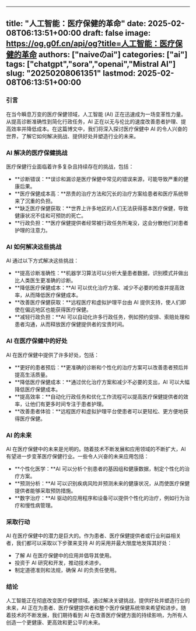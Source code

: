 
---
title: "人工智能：医疗保健的革命"
date: 2025-02-08T06:13:51+00:00
draft: false
image: https://og.g0f.cn/api/og?title=人工智能：医疗保健的革命
authors: ["naiveのai"]
categories: ["ai"]
tags: ["chatgpt","sora","openai","Mistral AI"]
slug: "20250208061351"
lastmod: 2025-02-08T06:13:51+00:00
---
### 引言

在当今瞬息万变的医疗保健领域，人工智能 (AI) 正在迅速成为一场变革性力量。从提高诊断准确性到简化行政任务，AI 正在以无与伦比的速度改善患者护理、提高效率并降低成本。在这篇博文中，我们将深入探讨医疗保健中 AI 的令人兴奋的世界，了解它如何解决挑战、提供好处并塑造行业的未来。

### AI 解决的医疗保健挑战

医疗保健行业面临着许多复杂且持续存在的挑战，包括：

- **诊断错误：**误诊和漏诊是医疗保健中常见的错误来源，可能导致严重的健康后果。
- **医疗保健成本高：**昂贵的治疗方法和冗长的治疗方案给患者和医疗系统带来了沉重的负担。
- **缺乏医疗保健获取：**世界上许多地区的人们无法获得基本医疗保健，导致健康状况不佳和可预防的死亡。
- **行政负担：**医疗保健提供者经常被行政任务所淹没，这会分散他们对患者护理的注意力。

### AI 如何解决这些挑战

AI 通过以下方式解决这些挑战：

- **提高诊断准确性：**机器学习算法可以分析大量患者数据，识别模式并做出比人类医生更准确的诊断。
- **降低医疗保健成本：**AI 可以优化治疗方案、减少不必要的检查并提高效率，从而降低医疗保健成本。
- **改善医疗保健获取：**远程医疗和虚拟护理平台由 AI 提供支持，使人们即使在偏远地区也能获得医疗保健。
- **减轻行政负担：**AI 可以自动化许多行政任务，例如预约安排、索赔处理和患者沟通，从而释放医疗保健提供者的宝贵时间。

### AI 在医疗保健中的好处

AI 在医疗保健中提供了许多好处，包括：

- **更好的患者预后：**更准确的诊断和个性化的治疗方案可以改善患者预后并提高生活质量。
- **降低医疗保健成本：**通过优化治疗方案和减少不必要的支出，AI 可以大幅降低医疗保健成本。
- **提高效率：**自动化行政任务和优化工作流程可以提高医疗保健提供者的效率，让他们有更多时间专注于患者护理。
- **改善患者体验：**远程医疗和虚拟护理平台使患者可以更轻松、更方便地获得医疗保健。

### AI 的未来

AI 在医疗保健中的未来是光明的。随着技术不断发展和应用领域的不断扩大，AI 有望进一步变革医疗保健行业。一些令人兴奋的未来应用包括：

- **个性化医学：**AI 可以分析个别患者的基因组和健康数据，制定个性化的治疗方案。
- **预测分析：**AI 可以识别疾病风险并预测未来的健康状况，从而使医疗保健提供者能够采取预防措施。
- **数字治疗：**AI 驱动的应用程序和设备可以提供个性化的治疗，例如行为治疗和慢性病管理。

### 采取行动

AI 在医疗保健中的潜力是巨大的。作为患者、医疗保健提供者或行业利益相关者，我们都可以采取以下步骤来支持 AI 的采用并最大限度地发挥其好处：

- 了解 AI 在医疗保健中的应用并倡导其使用。
- 投资于 AI 研究和开发，推动技术进步。
- 制定道德准则和法规，确保 AI 的负责任使用。

### 结论

人工智能正在彻底改变医疗保健领域。通过解决关键挑战，提供好处并塑造行业的未来，AI 正在为患者、医疗保健提供者和整个医疗保健系统带来希望和进步。随着技术的不断发展，我们期待看到 AI 在改善医疗保健方面的持续影响，为所有人创造一个更健康、更高效和更公平的未来。